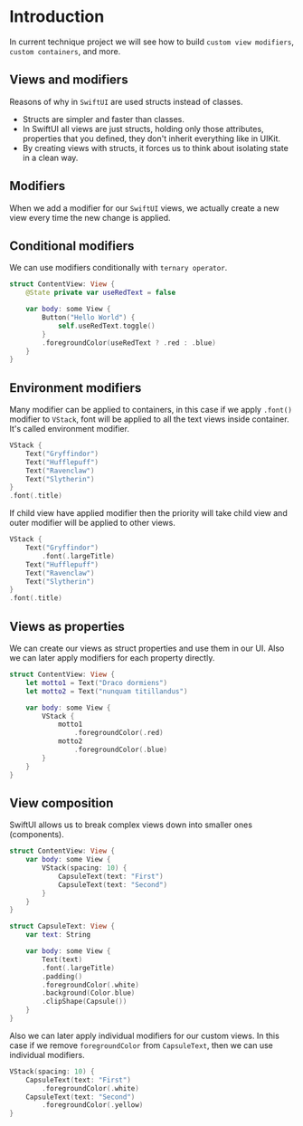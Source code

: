 # Introduction

In current technique project we will see how to build `custom view modifiers`, `custom containers`, and more.

## Views and modifiers

Reasons of why in `SwiftUI` are used structs instead of classes.

- Structs are simpler and faster than classes.
- In SwiftUI all views are just structs, holding only those attributes, properties that you defined, they don't inherit everything like in UIKit.
- By creating views with structs, it forces us to think about isolating state in a clean way.

## Modifiers

When we add a modifier for our `SwiftUI` views, we actually create a new view every time the new change is applied.

## Conditional modifiers

We can use modifiers conditionally with `ternary operator`.

```swift
struct ContentView: View {
    @State private var useRedText = false

    var body: some View {
        Button("Hello World") {
            self.useRedText.toggle()
        }
        .foregroundColor(useRedText ? .red : .blue)
    }
}
```

## Environment modifiers

Many modifier can be applied to containers, in this case if we apply `.font()` modifier to `VStack`, font will be applied to all the text views inside container. It's called environment modifier.

```swift
VStack {
    Text("Gryffindor")
    Text("Hufflepuff")
    Text("Ravenclaw")
    Text("Slytherin")
}
.font(.title)
```

If child view have applied modifier then the priority will take child view and outer modifier will be applied to other views.

```swift
VStack {
    Text("Gryffindor")
        .font(.largeTitle)
    Text("Hufflepuff")
    Text("Ravenclaw")
    Text("Slytherin")
}
.font(.title)
```

## Views as properties

We can create our views as struct properties and use them in our UI. Also we can later apply modifiers for each property directly.

```swift
struct ContentView: View {
    let motto1 = Text("Draco dormiens")
    let motto2 = Text("nunquam titillandus")

    var body: some View {
        VStack {
            motto1
                .foregroundColor(.red)
            motto2
                .foregroundColor(.blue)
        }
    }
}
```

## View composition

SwiftUI allows us to break complex views down into smaller ones (components).

```swift
struct ContentView: View {
    var body: some View {
        VStack(spacing: 10) {
            CapsuleText(text: "First")
            CapsuleText(text: "Second")
        }
    }
}

struct CapsuleText: View {
    var text: String

    var body: some View {
        Text(text)
        .font(.largeTitle)
        .padding()
        .foregroundColor(.white)
        .background(Color.blue)
        .clipShape(Capsule())
    }
}
```

Also we can later apply individual modifiers for our custom views.
In this case if we remove `foregroundColor` from `CapsuleText`, then we can use individual modifiers.

```swift
VStack(spacing: 10) {
    CapsuleText(text: "First")
        .foregroundColor(.white)
    CapsuleText(text: "Second")
        .foregroundColor(.yellow)
}
```
